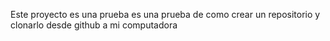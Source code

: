 Este proyecto es una prueba es una prueba de como crear un repositorio y clonarlo desde github a mi computadora
